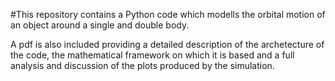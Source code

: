 #This repository contains a Python code which modells the orbital motion of an object around a single and double body.

A pdf is also included providing a detailed description of the archetecture of the code, the mathematical framework on which it is based and a full analysis and discussion of the plots produced by the simulation.
